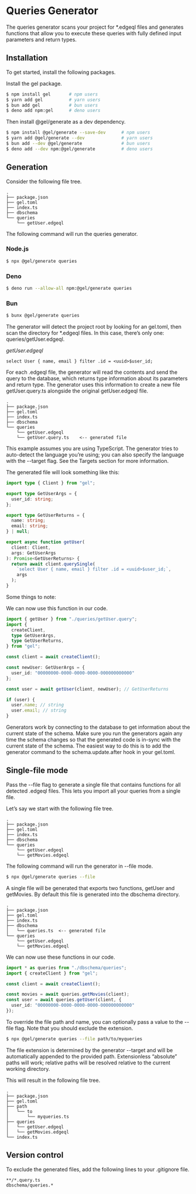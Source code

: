 # Queries Generator

The queries generator scans your project for *.edgeql files and generates functions that allow you to execute these queries with fully defined input parameters and return types.

## Installation

To get started, install the following packages.

Install the gel package.

```bash
$ npm install gel       # npm users
$ yarn add gel          # yarn users
$ bun add gel           # bun users
$ deno add npm:gel      # deno users
```

Then install @gel/generate as a dev dependency.

```bash
$ npm install @gel/generate --save-dev      # npm users
$ yarn add @gel/generate --dev              # yarn users
$ bun add --dev @gel/generate               # bun users
$ deno add --dev npm:@gel/generate          # deno users
```

## Generation

Consider the following file tree.

```text
.
├── package.json
├── gel.toml
├── index.ts
├── dbschema
└── queries
    └── getUser.edgeql
```

The following command will run the queries generator.

### Node.js

```bash
$ npx @gel/generate queries
```

### Deno

```bash
$ deno run --allow-all npm:@gel/generate queries
```

### Bun

```bash
$ bunx @gel/generate queries
```

The generator will detect the project root by looking for an gel.toml, then scan the directory for *.edgeql files. In this case, there’s only one: queries/getUser.edgeql.

*getUser.edgeql*

```edgeql
select User { name, email } filter .id = <uuid>$user_id;
```

For each .edgeql file, the generator will read the contents and send the query to the database, which returns type information about its parameters and return type. The generator uses this information to create a new file getUser.query.ts alongside the original getUser.edgeql file.

```text
.
├── package.json
├── gel.toml
├── index.ts
├── dbschema
└── queries
    └── getUser.edgeql
    └── getUser.query.ts    <-- generated file
```

This example assumes you are using TypeScript. The generator tries to auto-detect the language you’re using; you can also specify the language with the --target flag. See the Targets section for more information.

The generated file will look something like this:

```typescript
import type { Client } from "gel";

export type GetUserArgs = {
  user_id: string;
};

export type GetUserReturns = {
  name: string;
  email: string;
} | null;

export async function getUser(
  client: Client,
  args: GetUserArgs
): Promise<GetUserReturns> {
  return await client.querySingle(
    `select User { name, email } filter .id = <uuid>$user_id;`,
    args
  );
}
```

Some things to note:

We can now use this function in our code.

```typescript
import { getUser } from "./queries/getUser.query";
import {
  createClient,
  type GetUserArgs,
  type GetUserReturns,
} from "gel";

const client = await createClient();

const newUser: GetUserArgs = {
  user_id: "00000000-0000-0000-0000-000000000000"
};

const user = await getUser(client, newUser); // GetUserReturns

if (user) {
  user.name; // string
  user.email; // string
}
```

Generators work by connecting to the database to get information about the current state of the schema. Make sure you run the generators again any time the schema changes so that the generated code is in-sync with the current state of the schema. The easiest way to do this is to add the generator command to the schema.update.after hook in your gel.toml.

## Single-file mode

Pass the --file flag to generate a single file that contains functions for all detected .edgeql files. This lets you import all your queries from a single file.

Let’s say we start with the following file tree.

```text
.
├── package.json
├── gel.toml
├── index.ts
├── dbschema
└── queries
    └── getUser.edgeql
    └── getMovies.edgeql
```

The following command will run the generator in --file mode.

```bash
$ npx @gel/generate queries --file
```

A single file will be generated that exports two functions, getUser and getMovies. By default this file is generated into the dbschema directory.

```text
.
├── package.json
├── gel.toml
├── index.ts
├── dbschema
│   └── queries.ts  <-- generated file
└── queries
    └── getUser.edgeql
    └── getMovies.edgeql
```

We can now use these functions in our code.

```typescript
import * as queries from "./dbschema/queries";
import { createClient } from "gel";

const client = await createClient();

const movies = await queries.getMovies(client);
const user = await queries.getUser(client, {
  user_id: "00000000-0000-0000-0000-000000000000"
});
```

To override the file path and name, you can optionally pass a value to the --file flag. Note that you should exclude the extension.

```bash
$ npx @gel/generate queries --file path/to/myqueries
```

The file extension is determined by the generator --target and will be automatically appended to the provided path. Extensionless “absolute” paths will work; relative paths will be resolved relative to the current working directory.

This will result in the following file tree.

```text
.
├── package.json
├── gel.toml
├── path
│   └── to
│       └── myqueries.ts
├── queries
│   └── getUser.edgeql
│   └── getMovies.edgeql
└── index.ts
```

## Version control

To exclude the generated files, add the following lines to your .gitignore file.

```text
**/*.query.ts
dbschema/queries.*
```

